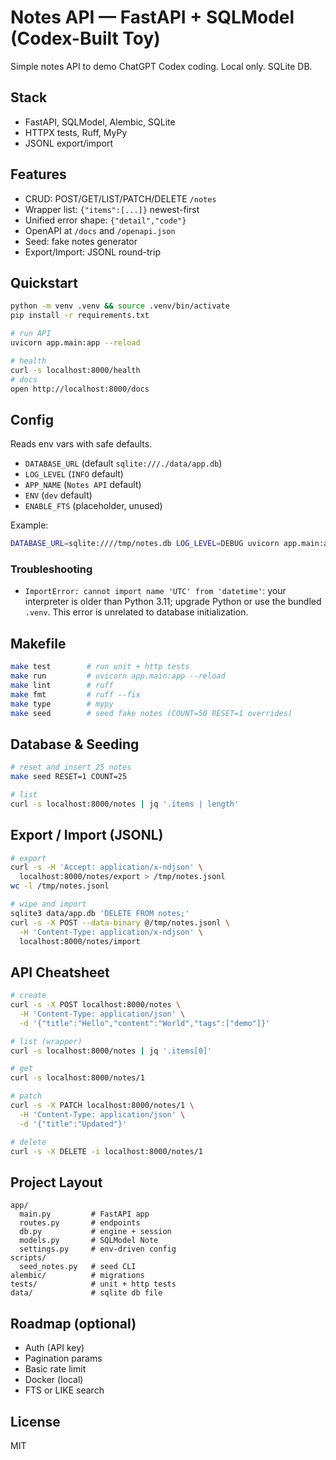 # Notes API — FastAPI + SQLModel (Codex-Built Toy)

Simple notes API to demo ChatGPT Codex coding. Local only. SQLite DB.

## Stack
- FastAPI, SQLModel, Alembic, SQLite
- HTTPX tests, Ruff, MyPy
- JSONL export/import

## Features
- CRUD: POST/GET/LIST/PATCH/DELETE `/notes`
- Wrapper list: `{"items":[...]}` newest-first
- Unified error shape: `{"detail","code"}`
- OpenAPI at `/docs` and `/openapi.json`
- Seed: fake notes generator
- Export/Import: JSONL round-trip

## Quickstart
```bash
python -m venv .venv && source .venv/bin/activate
pip install -r requirements.txt

# run API
uvicorn app.main:app --reload

# health
curl -s localhost:8000/health
# docs
open http://localhost:8000/docs
```

## Config
Reads env vars with safe defaults.
- `DATABASE_URL` (default `sqlite:///./data/app.db`)
- `LOG_LEVEL` (`INFO` default)
- `APP_NAME` (`Notes API` default)
- `ENV` (`dev` default)
- `ENABLE_FTS` (placeholder, unused)

Example:
```bash
DATABASE_URL=sqlite:////tmp/notes.db LOG_LEVEL=DEBUG uvicorn app.main:app --reload
```

### Troubleshooting
- `ImportError: cannot import name 'UTC' from 'datetime'`: your interpreter is older than Python 3.11; upgrade Python or use the bundled `.venv`. This error is unrelated to database initialization.

## Makefile
```bash
make test        # run unit + http tests
make run         # uvicorn app.main:app --reload
make lint        # ruff
make fmt         # ruff --fix
make type        # mypy
make seed        # seed fake notes (COUNT=50 RESET=1 overrides)
```

## Database & Seeding
```bash
# reset and insert 25 notes
make seed RESET=1 COUNT=25

# list
curl -s localhost:8000/notes | jq '.items | length'
```

## Export / Import (JSONL)
```bash
# export
curl -s -H 'Accept: application/x-ndjson' \
  localhost:8000/notes/export > /tmp/notes.jsonl
wc -l /tmp/notes.jsonl

# wipe and import
sqlite3 data/app.db 'DELETE FROM notes;'
curl -s -X POST --data-binary @/tmp/notes.jsonl \
  -H 'Content-Type: application/x-ndjson' \
  localhost:8000/notes/import
```

## API Cheatsheet
```bash
# create
curl -s -X POST localhost:8000/notes \
  -H 'Content-Type: application/json' \
  -d '{"title":"Hello","content":"World","tags":["demo"]}'

# list (wrapper)
curl -s localhost:8000/notes | jq '.items[0]'

# get
curl -s localhost:8000/notes/1

# patch
curl -s -X PATCH localhost:8000/notes/1 \
  -H 'Content-Type: application/json' \
  -d '{"title":"Updated"}'

# delete
curl -s -X DELETE -i localhost:8000/notes/1
```

## Project Layout
```
app/
  main.py         # FastAPI app
  routes.py       # endpoints
  db.py           # engine + session
  models.py       # SQLModel Note
  settings.py     # env-driven config
scripts/
  seed_notes.py   # seed CLI
alembic/          # migrations
tests/            # unit + http tests
data/             # sqlite db file
```

## Roadmap (optional)
- Auth (API key)
- Pagination params
- Basic rate limit
- Docker (local)
- FTS or LIKE search

## License
MIT
